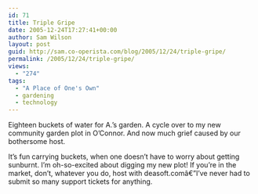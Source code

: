 ```yaml
---
id: 71
title: Triple Gripe
date: 2005-12-24T17:27:41+00:00
author: Sam Wilson
layout: post
guid: http://sam.co-operista.com/blog/2005/12/24/triple-gripe/
permalink: /2005/12/24/triple-gripe/
views:
  - "274"
tags:
  - "A Place of One's Own"
  - gardening
  - technology
---
```

Eighteen buckets of water for A.’s garden. A cycle over to my new community garden plot in O’Connor. And now much grief caused by our bothersome host.

It’s fun carrying buckets, when one doesn’t have to worry about getting sunburnt. I’m oh-so-excited about digging my new plot! If you’re in the market, don’t, whatever you do, host with deasoft.comâ€”I’ve never had to submit so many support tickets for anything.